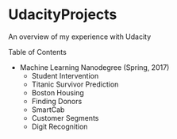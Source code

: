 # UdacityProjects
An overview of my experience with Udacity

Table of Contents
* Machine Learning Nanodegree (Spring, 2017)
    * Student Intervention
    * Titanic Survivor Prediction
    * Boston Housing
    * Finding Donors
    * SmartCab
    * Customer Segments
    * Digit Recognition

    
